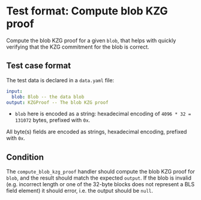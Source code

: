 # Test format: Compute blob KZG proof

Compute the blob KZG proof for a given `blob`, that helps with quickly verifying that the KZG commitment for the blob is correct.

## Test case format

The test data is declared in a `data.yaml` file:

```yaml
input:
  blob: Blob -- the data blob
output: KZGProof -- The blob KZG proof
```

- `blob` here is encoded as a string: hexadecimal encoding of `4096 * 32 = 131072` bytes, prefixed with `0x`.

All byte(s) fields are encoded as strings, hexadecimal encoding, prefixed with `0x`.

## Condition

The `compute_blob_kzg_proof` handler should compute the blob KZG proof for `blob`, and the result should match the expected `output`. If the blob is invalid (e.g. incorrect length or one of the 32-byte blocks does not represent a BLS field element) it should error, i.e. the output should be `null`.
